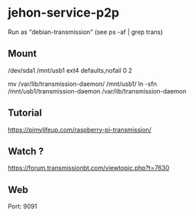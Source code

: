 
# jehon-service-p2p

Run as "debian-transmission"
 (see ps -af | grep trans)

## Mount

/dev/sda1       /mnt/usb1       ext4    defaults,nofail 0       2

mv /var/lib/transmission-daemon/ /mnt/usb1/
ln -sfn /mnt/usb1/transmission-daemon /var/lib/transmission-daemon

## Tutorial

https://pimylifeup.com/raspberry-pi-transmission/

## Watch ?

https://forum.transmissionbt.com/viewtopic.php?t=7630

## Web
Port: 9091

